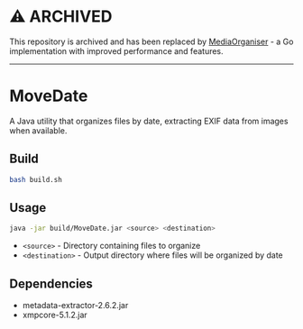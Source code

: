 # ⚠️ ARCHIVED

This repository is archived and has been replaced by [MediaOrganiser](https://github.com/kwcs/MediaOrganiser) - a Go implementation with improved performance and features.

---

# MoveDate

A Java utility that organizes files by date, extracting EXIF data from images when available.

## Build

```bash
bash build.sh
```

## Usage

```bash
java -jar build/MoveDate.jar <source> <destination>
```

- `<source>` - Directory containing files to organize
- `<destination>` - Output directory where files will be organized by date

## Dependencies

- metadata-extractor-2.6.2.jar
- xmpcore-5.1.2.jar